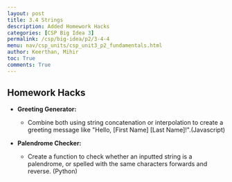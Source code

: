 ```yaml
---
layout: post
title: 3.4 Strings
description: Added Homework Hacks
categories: [CSP Big Idea 3]
permalink: /csp/big-idea/p2/3-4-4
menu: nav/csp_units/csp_unit3_p2_fundamentals.html
author: Keerthan, Mihir
toc: True
comments: True
---
```


## Homework Hacks

- **Greeting Generator:**
  - Combine both using string concatenation or interpolation to create a greeting message like "Hello, [First Name] [Last Name]!".(Javascript)

- **Palendrome Checker:**
    - Create a function to check whether an inputted string is a palendrome, or spelled with the same characters forwards and reverse. (Python) 
